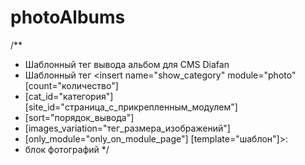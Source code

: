 # photoAlbums
/**
 * Шаблонный тег вывода альбом для CMS Diafan
 * Шаблонный тег <insert name="show_category" module="photo" [count="количество"]
 * [cat_id="категория"] [site_id="страница_с_прикрепленным_модулем"]
 * [sort="порядок_вывода"]
 * [images_variation="тег_размера_изображений"]
 * [only_module="only_on_module_page"] [template="шаблон"]>:
 * блок фотографий
*/
